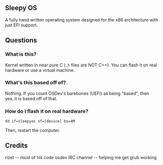 ## Sleepy OS
A fully hand written operating system designed for the
x86 architecture with just EFI support.


## Questions


### What is this?
Kernel written in near pure C (`.h` files are NOT C++). You can flash it on real hardware or use a virtual machine.

### What's this based off of?
Nothing. If you count OSDev's barebones (UEFI) as being "based",
then yes, it is based off of that.


### How do I flash it on real hardware?
```
dd if=sleepyos of=[device] bs=4M
```

Then, restart the computer.

## Credits
rizet             -- most of his code
osdev IRC channel -- helping me get grub working
